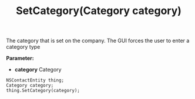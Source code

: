 ﻿---
uid: crmscript_ref_NSContactEntity_SetCategory
title: SetCategory(Category category)
intellisense: NSContactEntity.SetCategory
keywords: NSContactEntity, GetCategory
so.topic: reference
---

The category that is set on the company. The GUI forces the user to enter a category type

**Parameter:** 
 - **category** Category

```crmscript
NSContactEntity thing;
Category category;
thing.SetCategory(category);
```

